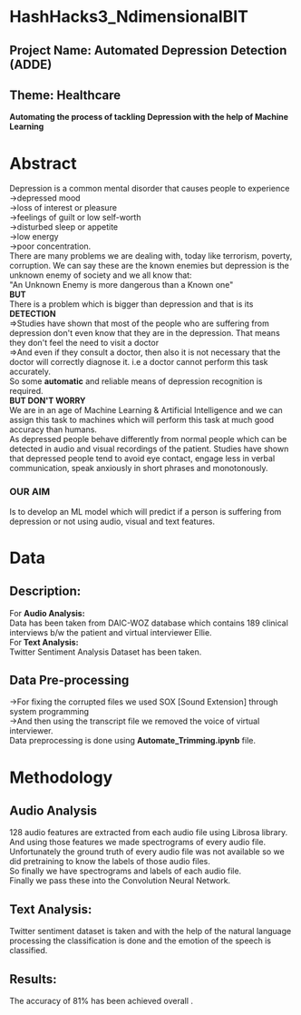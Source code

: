 # HashHacks3_NdimensionalBIT
## Project Name: Automated Depression Detection (ADDE)
## Theme: Healthcare
<b>Automating the process of tackling Depression with the help of Machine Learning</b> <br>

# Abstract

Depression is a common mental disorder that causes people to experience <br>
->depressed mood<br>
->loss of interest or pleasure<br>
->feelings of guilt or low self-worth<br>
->disturbed sleep or appetite<br>
->low energy<br>
->poor concentration.<br>
There are many problems we are dealing with, today like terrorism, poverty, corruption. We can say these are the known enemies but depression is the unknown enemy of society and we all know that:<br>
"An Unknown Enemy is more dangerous than a Known one"<br>
 <b>BUT</b> <br>
There is a problem which is bigger than depression and that is its  <b>DETECTION</b> <br>
=>Studies have shown that most of the people who are suffering from depression don't even know that they are in the depression. That means they don't feel the need to visit a doctor<br>
=>And even if they consult a doctor, then also it is not necessary that the doctor will correctly diagnose it. i.e a doctor cannot perform this task accurately.<br>
So some <b>automatic</b> and reliable means of depression recognition is required.<br>
<b>BUT DON'T WORRY</b><br>
We are in an age of Machine Learning & Artificial Intelligence and we can assign this task to machines which will perform this task at much good accuracy than humans.<br>
As depressed people behave differently from normal people which can be detected in audio and visual recordings of the patient. Studies have shown that depressed people tend to avoid eye contact, engage less in verbal communication, speak anxiously in short phrases and monotonously.<br>
### OUR AIM<br>
Is to develop an ML model which will predict if a person is suffering from depression or not using audio, visual and text features.<br>
# Data <br>
## Description:<br>
For <b>Audio Analysis:</b><br>
Data has been taken from DAIC-WOZ database which contains 189 clinical interviews b/w the patient and virtual interviewer Ellie. <br>
For<b> Text Analysis:</b><br>
Twitter Sentiment Analysis Dataset has been taken.<br>

## Data Pre-processing <br>
->For fixing the corrupted files we used SOX [Sound Extension] through system programming<br>
->And then using the transcript file we removed the voice of virtual interviewer.<br>
Data preprocessing is done using <b>Automate_Trimming.ipynb</b> file.<br>

# Methodology<br>
## Audio Analysis<br>
128 audio features are extracted from each audio file using Librosa library.<br>
And using those features we made spectrograms of every audio file.<br>
Unfortunately the ground truth of every audio file was not available so we did pretraining to know the labels of those audio files.<br>
So finally we have spectrograms and labels of each audio file.<br>
Finally we pass these into the Convolution Neural Network.<br>

## Text Analysis:<br>
Twitter sentiment dataset is taken and with the help of the natural language processing the classification is done and the emotion of the speech is classified.

## Results:<br>
The accuracy of 81% has been achieved overall .
